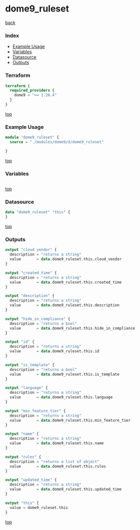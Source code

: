 # dome9_ruleset

[back](../dome9.md)

### Index

- [Example Usage](#example-usage)
- [Variables](#variables)
- [Datasource](#datasource)
- [Outputs](#outputs)

### Terraform

```terraform
terraform {
  required_providers {
    dome9 = ">= 1.20.4"
  }
}
```

[top](#index)

### Example Usage

```terraform
module "dome9_ruleset" {
  source = "./modules/dome9/d/dome9_ruleset"

}
```

[top](#index)

### Variables

```terraform
```

[top](#index)

### Datasource

```terraform
data "dome9_ruleset" "this" {
}
```

[top](#index)

### Outputs

```terraform
output "cloud_vendor" {
  description = "returns a string"
  value       = data.dome9_ruleset.this.cloud_vendor
}

output "created_time" {
  description = "returns a string"
  value       = data.dome9_ruleset.this.created_time
}

output "description" {
  description = "returns a string"
  value       = data.dome9_ruleset.this.description
}

output "hide_in_compliance" {
  description = "returns a bool"
  value       = data.dome9_ruleset.this.hide_in_compliance
}

output "id" {
  description = "returns a string"
  value       = data.dome9_ruleset.this.id
}

output "is_template" {
  description = "returns a bool"
  value       = data.dome9_ruleset.this.is_template
}

output "language" {
  description = "returns a string"
  value       = data.dome9_ruleset.this.language
}

output "min_feature_tier" {
  description = "returns a string"
  value       = data.dome9_ruleset.this.min_feature_tier
}

output "name" {
  description = "returns a string"
  value       = data.dome9_ruleset.this.name
}

output "rules" {
  description = "returns a list of object"
  value       = data.dome9_ruleset.this.rules
}

output "updated_time" {
  description = "returns a string"
  value       = data.dome9_ruleset.this.updated_time
}

output "this" {
  value = dome9_ruleset.this
}
```

[top](#index)